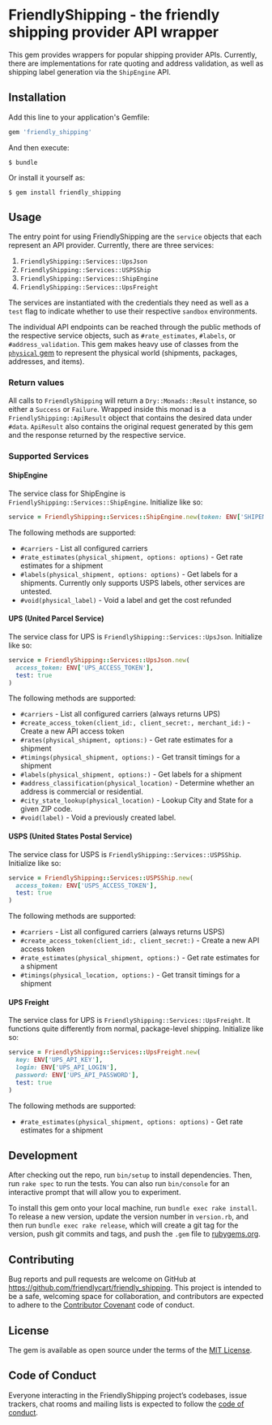 # FriendlyShipping - the friendly shipping provider API wrapper

This gem provides wrappers for popular shipping provider APIs. Currently, there are implementations for rate quoting and address validation, as well as shipping label generation via the `ShipEngine` API.

## Installation

Add this line to your application's Gemfile:

```ruby
gem 'friendly_shipping'
```

And then execute:

    $ bundle

Or install it yourself as:

    $ gem install friendly_shipping

## Usage

The entry point for using FriendlyShipping are the `service` objects that each represent an API provider. Currently, there are three services:

1. `FriendlyShipping::Services::UpsJson`
2. `FriendlyShipping::Services::USPSShip`
3. `FriendlyShipping::Services::ShipEngine`
4. `FriendlyShipping::Services::UpsFreight`

The services are instantiated with the credentials they need as well as a `test` flag to indicate whether to use their respective `sandbox` environments.

The individual API endpoints can be reached through the public methods of the respective service objects, such as `#rate_estimates`, `#labels`, or `#address_validation`. This gem makes heavy use of classes from the [`physical` gem](https://github.com/friendlycart/physical) to represent the physical world (shipments, packages, addresses, and items).

### Return values

All calls to `FriendlyShipping` will return a `Dry::Monads::Result` instance, so either a `Success` or `Failure`. Wrapped inside this monad is a `FriendlyShipping::ApiResult` object that contains the desired data under `#data`. `ApiResult` also contains the original request generated by this gem and the response returned by the respective service.

### Supported Services

#### ShipEngine

The service class for ShipEngine is `FriendlyShipping::Services::ShipEngine`. Initialize like so:

```rb
service = FriendlyShipping::Services::ShipEngine.new(token: ENV['SHIPENGINE_TOKEN'], test: true)
```

The following methods are supported:

- `#carriers` - List all configured carriers
- `#rate_estimates(physical_shipment, options: options)` - Get rate estimates for a shipment
- `#labels(physical_shipment, options: options)` - Get labels for a shipments. Currently only supports USPS labels, other services are untested.
- `#void(physical_label)` - Void a label and get the cost refunded

#### UPS (United Parcel Service)

The service class for UPS is `FriendlyShipping::Services::UpsJson`. Initialize like so:

```rb
service = FriendlyShipping::Services::UpsJson.new(
  access_token: ENV['UPS_ACCESS_TOKEN'],
  test: true
)
```

The following methods are supported:

- `#carriers` - List all configured carriers (always returns UPS)
- `#create_access_token(client_id:, client_secret:, merchant_id:)` - Create a new API access token
- `#rates(physical_shipment, options:)` - Get rate estimates for a shipment
- `#timings(physical_shipment, options:)` - Get transit timings for a shipment
- `#labels(physical_shipment, options:)` - Get labels for a shipment
- `#address_classification(physical_location)` - Determine whether an address is commercial or residential.
- `#city_state_lookup(physical_location)` - Lookup City and State for a given ZIP code.
- `#void(label)` - Void a previously created label.

#### USPS (United States Postal Service)

The service class for USPS is `FriendlyShipping::Services::USPSShip`. Initialize like so:

```rb
service = FriendlyShipping::Services::USPSShip.new(
  access_token: ENV['USPS_ACCESS_TOKEN'],
  test: true
)
```

The following methods are supported:

- `#carriers` - List all configured carriers (always returns USPS)
- `#create_access_token(client_id:, client_secret:)` - Create a new API access token
- `#rate_estimates(physical_shipment, options:)` - Get rate estimates for a shipment
- `#timings(physical_location, options:)` - Get transit timings for a shipment

#### UPS Freight

The service class for UPS is `FriendlyShipping::Services::UpsFreight`. It functions quite differently from normal, package-level shipping. Initialize like so:

```rb
service = FriendlyShipping::Services::UpsFreight.new(
  key: ENV['UPS_API_KEY'],
  login: ENV['UPS_API_LOGIN'],
  password: ENV['UPS_API_PASSWORD'],
  test: true
)
```

The following methods are supported:

- `#rate_estimates(physical_shipment, options: options)` - Get rate estimates for a shipment

## Development

After checking out the repo, run `bin/setup` to install dependencies. Then, run `rake spec` to run the tests. You can also run `bin/console` for an interactive prompt that will allow you to experiment.

To install this gem onto your local machine, run `bundle exec rake install`. To release a new version, update the version number in `version.rb`, and then run `bundle exec rake release`, which will create a git tag for the version, push git commits and tags, and push the `.gem` file to [rubygems.org](https://rubygems.org).

## Contributing

Bug reports and pull requests are welcome on GitHub at https://github.com/friendlycart/friendly_shipping. This project is intended to be a safe, welcoming space for collaboration, and contributors are expected to adhere to the [Contributor Covenant](http://contributor-covenant.org) code of conduct.

## License

The gem is available as open source under the terms of the [MIT License](https://opensource.org/licenses/MIT).

## Code of Conduct

Everyone interacting in the FriendlyShipping project’s codebases, issue trackers, chat rooms and mailing lists is expected to follow the [code of conduct](https://github.com/friendlycart/friendly_shipping/blob/master/CODE_OF_CONDUCT.md).
